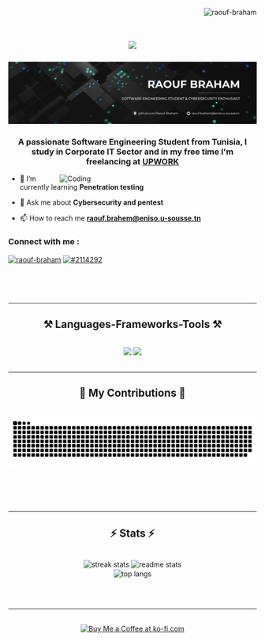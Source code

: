 <p align="right"> <img src="https://komarev.com/ghpvc/?username=raouf-braham&label=Profile%20views&color=0e75b6&style=flat" alt="raouf-braham" /> </p>

<h1 align="center">
    <img src="https://readme-typing-svg.herokuapp.com/?font=Righteous&size=35&center=true&vCenter=true&width=500&height=70&duration=4000&lines=Hi+There!+👋;+I'm+Raouf+BRAHAM!;" />
</h1>

<div align="center"> <img src="https://raw.githubusercontent.com/Raouf-Braham/Raouf-Braham/refs/heads/main/Banner.png"></div>
<h3 align="center">A passionate Software Engineering Student from Tunisia, I study in Corporate IT Sector and in my free time I'm freelancing at <a href="https://www.upwork.com/freelancers/~018c08207b1bee1ec6">UPWORK</a></h3>                                        
  
  
<img align="right" alt="Coding" width="400px" src="https://miro.medium.com/v2/resize:fit:1360/0*7Q3yvSIv_t0ioJ-Z.gif">

- 🌱 I’m currently learning **Penetration testing**

- 💬 Ask me about **Cybersecurity and pentest**

- 📫 How to reach me <a href="mailto:raouf.brahem@eniso.u-sousse.tn">**raouf.brahem@eniso.u-sousse.tn**</a>

<h3 align="left">Connect with me :</h3>
<p align="left">
<a href="https://www.linkedin.com/in/raouf-braham-67b365251/" target="_blank"><img align="center" src="https://raw.githubusercontent.com/rahuldkjain/github-profile-readme-generator/master/src/images/icons/Social/linked-in-alt.svg" alt="raouf-braham" height="30" width="40" ></a>
<a href="https://app.hackthebox.com/profile/2114292" target="_blank"><img align="center" src="https://static-00.iconduck.com/assets.00/hack-the-box-icon-2048x2048-vce7bnzq.png" alt="#2114292" height="40" width="40" ></a>
</p>

<br/>
<br/>
<br/>
<hr/>

<h2 align="center">⚒️ Languages-Frameworks-Tools ⚒️</h2>
<br/>
<div align="center">
    <img src="https://skillicons.dev/icons?i=react,bootstrap,mui,html,css,vscode,github,figma,tailwind,git,r" />
    <img src="https://skillicons.dev/icons?i=nodejs,python,javascript,typescript,express,firebase,mongodb,c,java,nextjs,mysql,flask" /><br>
</div>

<br/>
<hr/>

<div align="center">
  <h2>🐍 My Contributions 🐍</h2>
  <br>
  <img alt="snake eating my contributions" src="https://raw.githubusercontent.com/salesp07/salesp07/output/github-contribution-grid-snake.svg" />
  
  <br/><br/><br/>
</div>

<hr/>

<h2 align="center">⚡ Stats ⚡</h2>
<br>
<div align=center>
  <img width=390 src="https://github-readme-streak-stats-salesp07.vercel.app/?user=Raouf-Braham&count_private=true&theme=react&border_radius=10" alt="streak stats"/>
  <img width=390 src="https://github-readme-stats-salesp07.vercel.app/api?username=Raouf-Braham&count_private=true&show_icons=true&theme=react&rank_icon=github&border_radius=10" alt="readme stats" />
  <br/>
  <img width=325 align="center" src="https://github-readme-stats-salesp07.vercel.app/api/top-langs/?username=salesp07&hide=HTML&langs_count=8&layout=compact&theme=react&border_radius=10&size_weight=0.5&count_weight=0.5&exclude_repo=github-readme-stats" alt="top langs" />
</div>

<br/><br/>

<hr/>

<br/>

<div align="center">
<a href='https://ko-fi.com/raoufbraham' target='_blank'><img height='64' style='border:0px;height:64px;' src='https://storage.ko-fi.com/cdn/kofi1.png?v=3' border='0' alt='Buy Me a Coffee at ko-fi.com' /></a>
</div>

<br/>

